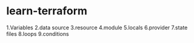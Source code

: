 # learn-terraform

1.Variables
2.data source
3.resource
4.module
5.locals
6.provider
7.state files
8.loops
9.conditions

